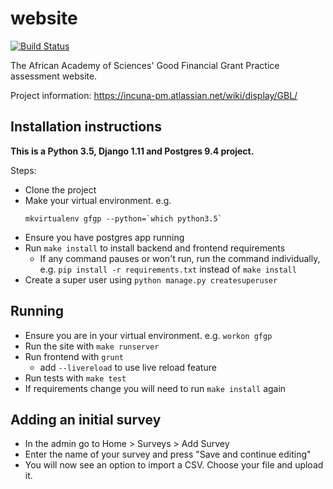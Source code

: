 # website

[![Build Status](https://travis-ci.com/incuna/gfgp-website.svg?token=B7FBjzP1Jq2YnjxxXA33&branch=master)](https://travis-ci.com/incuna/gfgp-website)

The African Academy of Sciences' Good Financial Grant Practice assessment website.

Project information: https://incuna-pm.atlassian.net/wiki/display/GBL/

## Installation instructions
**This is a Python 3.5, Django 1.11 and Postgres 9.4 project.**

Steps:
- Clone the project
- Make your virtual environment. e.g.
   ```
   mkvirtualenv gfgp --python=`which python3.5`
   ```
- Ensure you have postgres app running
- Run `make install` to install backend and frontend requirements
    + If any command pauses or won't run, run the command individually, e.g. `pip install -r requirements.txt` instead of `make install`
- Create a super user using `python manage.py createsuperuser`

## Running
- Ensure you are in your virtual environment. e.g. `workon gfgp`
- Run the site with `make runserver`
- Run frontend with `grunt`
  * add `--livereload` to use live reload feature
- Run tests with `make test`
- If requirements change you will need to run `make install` again

## Adding an initial survey
* In the admin go to Home > Surveys > Add Survey
* Enter the name of your survey and press "Save and continue editing"
* You will now see an option to import a CSV. Choose your file and upload it.
